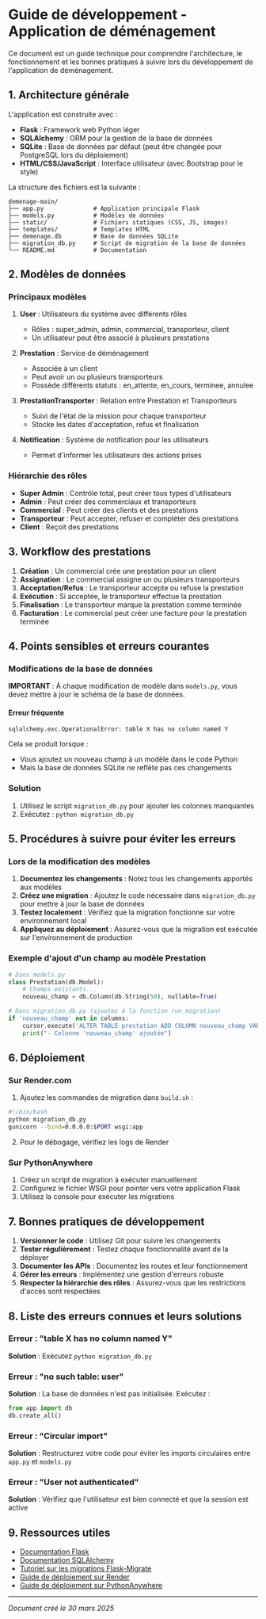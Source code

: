 # Guide de développement - Application de déménagement

Ce document est un guide technique pour comprendre l'architecture, le fonctionnement et les bonnes pratiques à suivre lors du développement de l'application de déménagement.

## 1. Architecture générale

L'application est construite avec :
- **Flask** : Framework web Python léger
- **SQLAlchemy** : ORM pour la gestion de la base de données
- **SQLite** : Base de données par défaut (peut être changée pour PostgreSQL lors du déploiement)
- **HTML/CSS/JavaScript** : Interface utilisateur (avec Bootstrap pour le style)

La structure des fichiers est la suivante :
```
demenage-main/
├── app.py              # Application principale Flask
├── models.py           # Modèles de données
├── static/             # Fichiers statiques (CSS, JS, images)
├── templates/          # Templates HTML
├── demenage.db         # Base de données SQLite
├── migration_db.py     # Script de migration de la base de données
└── README.md           # Documentation
```

## 2. Modèles de données

### Principaux modèles

1. **User** : Utilisateurs du système avec différents rôles
   - Rôles : super_admin, admin, commercial, transporteur, client
   - Un utilisateur peut être associé à plusieurs prestations

2. **Prestation** : Service de déménagement
   - Associée à un client
   - Peut avoir un ou plusieurs transporteurs
   - Possède différents statuts : en_attente, en_cours, terminee, annulee

3. **PrestationTransporter** : Relation entre Prestation et Transporteurs
   - Suivi de l'état de la mission pour chaque transporteur
   - Stocke les dates d'acceptation, refus et finalisation

4. **Notification** : Système de notification pour les utilisateurs
   - Permet d'informer les utilisateurs des actions prises

### Hiérarchie des rôles

- **Super Admin** : Contrôle total, peut créer tous types d'utilisateurs
- **Admin** : Peut créer des commerciaux et transporteurs
- **Commercial** : Peut créer des clients et des prestations
- **Transporteur** : Peut accepter, refuser et compléter des prestations
- **Client** : Reçoit des prestations

## 3. Workflow des prestations

1. **Création** : Un commercial crée une prestation pour un client
2. **Assignation** : Le commercial assigne un ou plusieurs transporteurs
3. **Acceptation/Refus** : Le transporteur accepte ou refuse la prestation
4. **Exécution** : Si acceptée, le transporteur effectue la prestation
5. **Finalisation** : Le transporteur marque la prestation comme terminée
6. **Facturation** : Le commercial peut créer une facture pour la prestation terminée

## 4. Points sensibles et erreurs courantes

### Modifications de la base de données

**IMPORTANT** : À chaque modification de modèle dans `models.py`, vous devez mettre à jour le schéma de la base de données.

#### Erreur fréquente
```
sqlalchemy.exc.OperationalError: table X has no column named Y
```

Cela se produit lorsque :
- Vous ajoutez un nouveau champ à un modèle dans le code Python
- Mais la base de données SQLite ne reflète pas ces changements

### Solution
1. Utilisez le script `migration_db.py` pour ajouter les colonnes manquantes
2. Exécutez : `python migration_db.py`

## 5. Procédures à suivre pour éviter les erreurs

### Lors de la modification des modèles

1. **Documentez les changements** : Notez tous les changements apportés aux modèles
2. **Créez une migration** : Ajoutez le code nécessaire dans `migration_db.py` pour mettre à jour la base de données
3. **Testez localement** : Vérifiez que la migration fonctionne sur votre environnement local
4. **Appliquez au déploiement** : Assurez-vous que la migration est exécutée sur l'environnement de production

### Exemple d'ajout d'un champ au modèle Prestation

```python
# Dans models.py
class Prestation(db.Model):
    # Champs existants...
    nouveau_champ = db.Column(db.String(50), nullable=True)

# Dans migration_db.py (ajoutez à la fonction run_migration)
if 'nouveau_champ' not in columns:
    cursor.execute('ALTER TABLE prestation ADD COLUMN nouveau_champ VARCHAR(50)')
    print("- Colonne 'nouveau_champ' ajoutée")
```

## 6. Déploiement

### Sur Render.com

1. Ajoutez les commandes de migration dans `build.sh` :
```bash
#!/bin/bash
python migration_db.py
gunicorn --bind=0.0.0.0:$PORT wsgi:app
```

2. Pour le débogage, vérifiez les logs de Render

### Sur PythonAnywhere

1. Créez un script de migration à exécuter manuellement
2. Configurez le fichier WSGI pour pointer vers votre application Flask
3. Utilisez la console pour exécuter les migrations

## 7. Bonnes pratiques de développement

1. **Versionner le code** : Utilisez Git pour suivre les changements
2. **Tester régulièrement** : Testez chaque fonctionnalité avant de la déployer
3. **Documenter les APIs** : Documentez les routes et leur fonctionnement
4. **Gérer les erreurs** : Implémentez une gestion d'erreurs robuste
5. **Respecter la hiérarchie des rôles** : Assurez-vous que les restrictions d'accès sont respectées

## 8. Liste des erreurs connues et leurs solutions

### Erreur : "table X has no column named Y"
**Solution** : Exécutez `python migration_db.py`

### Erreur : "no such table: user"
**Solution** : La base de données n'est pas initialisée. Exécutez :
```python
from app import db
db.create_all()
```

### Erreur : "Circular import"
**Solution** : Restructurez votre code pour éviter les imports circulaires entre `app.py` et `models.py`

### Erreur : "User not authenticated"
**Solution** : Vérifiez que l'utilisateur est bien connecté et que la session est active

## 9. Ressources utiles

- [Documentation Flask](https://flask.palletsprojects.com/)
- [Documentation SQLAlchemy](https://docs.sqlalchemy.org/)
- [Tutoriel sur les migrations Flask-Migrate](https://flask-migrate.readthedocs.io/en/latest/)
- [Guide de déploiement sur Render](https://render.com/docs/deploy-flask)
- [Guide de déploiement sur PythonAnywhere](https://help.pythonanywhere.com/pages/Flask/)

---

*Document créé le 30 mars 2025*

